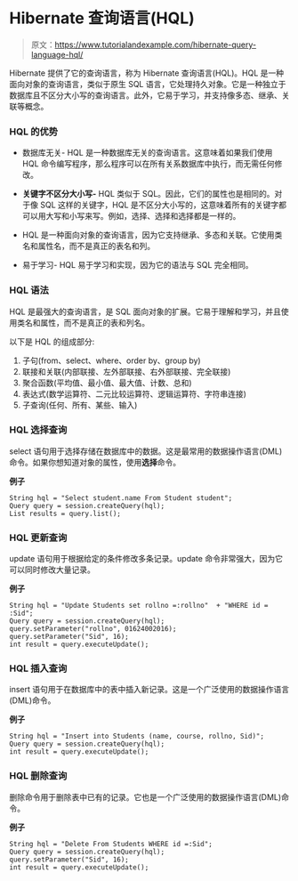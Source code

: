 # Hibernate 查询语言(HQL)

> 原文：<https://www.tutorialandexample.com/hibernate-query-language-hql/>

Hibernate 提供了它的查询语言，称为 Hibernate 查询语言(HQL)。HQL 是一种面向对象的查询语言，类似于原生 SQL 语言，它处理持久对象。它是一种独立于数据库且不区分大小写的查询语言。此外，它易于学习，并支持像多态、继承、关联等概念。

### HQL 的优势

*   数据库无关- HQL 是一种数据库无关的查询语言。这意味着如果我们使用 HQL 命令编写程序，那么程序可以在所有关系数据库中执行，而无需任何修改。

*   **关键字不区分大小写-** HQL 类似于 SQL。因此，它们的属性也是相同的。对于像 SQL 这样的关键字，HQL 是不区分大小写的，这意味着所有的关键字都可以用大写和小写来写。例如，选择、选择和选择都是一样的。

*   HQL 是一种面向对象的查询语言，因为它支持继承、多态和关联。它使用类名和属性名，而不是真正的表名和列。

*   易于学习- HQL 易于学习和实现，因为它的语法与 SQL 完全相同。

### HQL 语法

HQL 是最强大的查询语言，是 SQL 面向对象的扩展。它易于理解和学习，并且使用类名和属性，而不是真正的表和列名。

以下是 HQL 的组成部分:

1.  子句(from、select、where、order by、group by)
2.  联接和关联(内部联接、左外部联接、右外部联接、完全联接)
3.  聚合函数(平均值、最小值、最大值、计数、总和)
4.  表达式(数学运算符、二元比较运算符、逻辑运算符、字符串连接)
5.  子查询(任何、所有、某些、输入)

### HQL 选择查询

select 语句用于选择存储在数据库中的数据。这是最常用的数据操作语言(DML)命令。如果你想知道对象的属性，使用**选择**命令。

**例子**

```
String hql = "Select student.name From Student student";
Query query = session.createQuery(hql);
List results = query.list(); 
```

### HQL 更新查询

update 语句用于根据给定的条件修改多条记录。update 命令非常强大，因为它可以同时修改大量记录。

**例子**

```
String hql = "Update Students set rollno =:rollno"  + "WHERE id = :Sid";
Query query = session.createQuery(hql);
query.setParameter("rollno", 01624002016);
query.setParameter("Sid", 16);
int result = query.executeUpdate(); 
```

### HQL 插入查询

insert 语句用于在数据库中的表中插入新记录。这是一个广泛使用的数据操作语言(DML)命令。

**例子**

```
String hql = "Insert into Students (name, course, rollno, Sid)";
Query query = session.createQuery(hql); 
int result = query.executeUpdate(); 
```

### HQL 删除查询

删除命令用于删除表中已有的记录。它也是一个广泛使用的数据操作语言(DML)命令。

**例子**

```
String hql = "Delete From Students WHERE id =:Sid";
Query query = session.createQuery(hql);
query.setParameter("Sid", 16);
int result = query.executeUpdate(); 
```